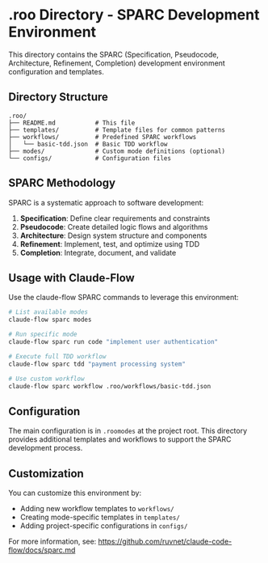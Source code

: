 # .roo Directory - SPARC Development Environment

This directory contains the SPARC (Specification, Pseudocode, Architecture, Refinement, Completion) development environment configuration and templates.

## Directory Structure

```
.roo/
├── README.md           # This file
├── templates/          # Template files for common patterns
├── workflows/          # Predefined SPARC workflows
│   └── basic-tdd.json  # Basic TDD workflow
├── modes/              # Custom mode definitions (optional)
└── configs/            # Configuration files
```

## SPARC Methodology

SPARC is a systematic approach to software development:

1. **Specification**: Define clear requirements and constraints
2. **Pseudocode**: Create detailed logic flows and algorithms  
3. **Architecture**: Design system structure and components
4. **Refinement**: Implement, test, and optimize using TDD
5. **Completion**: Integrate, document, and validate

## Usage with Claude-Flow

Use the claude-flow SPARC commands to leverage this environment:

```bash
# List available modes
claude-flow sparc modes

# Run specific mode
claude-flow sparc run code "implement user authentication"

# Execute full TDD workflow  
claude-flow sparc tdd "payment processing system"

# Use custom workflow
claude-flow sparc workflow .roo/workflows/basic-tdd.json
```

## Configuration

The main configuration is in `.roomodes` at the project root. This directory provides additional templates and workflows to support the SPARC development process.

## Customization

You can customize this environment by:
- Adding new workflow templates to `workflows/`
- Creating mode-specific templates in `templates/`
- Adding project-specific configurations in `configs/`

For more information, see: https://github.com/ruvnet/claude-code-flow/docs/sparc.md
